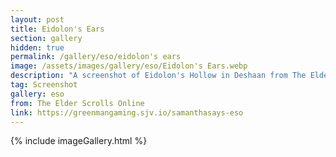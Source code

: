 ```yaml
---
layout: post
title: Eidolon's Ears
section: gallery
hidden: true
permalink: /gallery/eso/eidolon's ears
image: /assets/images/gallery/eso/Eidolon's Ears.webp
description: "A screenshot of Eidolon's Hollow in Deshaan from The Elder Scrolls Online, taken by Samantha Says."
tag: Screenshot
gallery: eso
from: The Elder Scrolls Online
link: https://greenmangaming.sjv.io/samanthasays-eso
---
```

{% include imageGallery.html %}